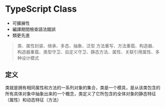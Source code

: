 # TypeScript Class

- 可擴展性
- 編譯期間檢查語法錯誤
- 類更先進

> 类、属性封装、继承、多态、抽象、泛型
> 方法重写、方法重载、构造器、构造器重载、类型守卫、自定义守卫、静态方法、属性、关联引用属性、多种设计模式

## 定义

类就是拥有相同属性和方法的一系列对象的集合，类是一个模具，是从该类包含的所有具体对象中抽象出来的一个概念，类定义了它所包含的全体对象的静态特征（属性）和动态特征（方法）
